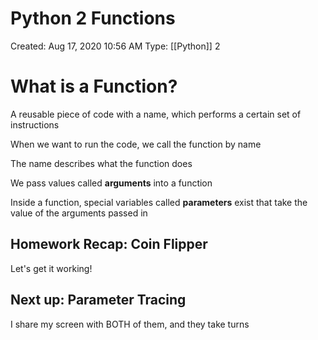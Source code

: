 # Python 2 Functions

Created: Aug 17, 2020 10:56 AM
Type: [[Python]] 2

# What is a Function?

A reusable piece of code with a name, which performs a certain set of instructions

When we want to run the code, we call the function by name

The name describes what the function does

We pass values called **arguments** into a function

Inside a function, special variables called **parameters** exist that take the value of the arguments passed in

## Homework Recap: Coin Flipper

Let's get it working!

## Next up: Parameter Tracing

I share my screen with BOTH of them, and they take turns